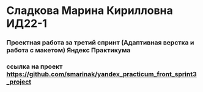 # Сладкова Марина Кирилловна ИД22-1
### Проектная работа за третий спринт (Адаптивная верстка и работа с макетом) Яндекс Практикума 

### ссылка на проект https://github.com/smarinak/yandex_practicum_front_sprint3_project
